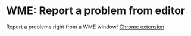 WME: Report a problem from editor
==================
Report a problems right from a WME window!
[Chrome extension](https://chrome.google.com/webstore/detail/wme-report-a-problem/jmlfifogeojlmnnmagahnmbaifcblmcf/related?hl=ru)